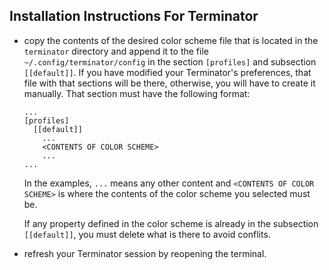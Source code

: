 ## Installation Instructions For Terminator
+ copy the contents of the desired color scheme file that is located in the
  `terminator` directory and append it to the file `~/.config/terminator/config`
  in the section `[profiles]` and subsection `[[default]]`. If you have modified
  your Terminator's preferences, that file with that sections will be there,
  otherwise, you will have to create it manually. That section must have the
  following format:

  ```
  ...
  [profiles]
    [[default]]
      ...
      <CONTENTS OF COLOR SCHEME>
      ...
  ...
  ```

  In the examples, `...` means any other content and
  `<CONTENTS OF COLOR SCHEME>` is where the contents of the color scheme you
  selected must be.

  If any property defined in the color scheme is already in the subsection
  `[[default]]`, you must delete what is there to avoid conflits.

+ refresh your Terminator session by reopening the terminal.
